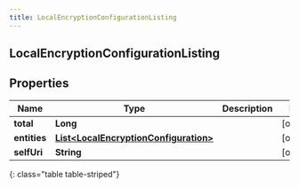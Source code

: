 ```yaml
---
title: LocalEncryptionConfigurationListing
---
```

## LocalEncryptionConfigurationListing


## Properties

| Name | Type | Description | Notes |
| ------------ | ------------- | ------------- | ------------- |
| **total** | **Long** |  |  [optional] |
| **entities** | [**List&lt;LocalEncryptionConfiguration&gt;**](LocalEncryptionConfiguration.html) |  |  [optional] |
| **selfUri** | **String** |  |  [optional] |
{: class="table table-striped"}



